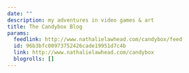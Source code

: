 ```yaml
---
date: ""
description: my adventures in video games & art
title: The Candybox Blog
params:
  feedlink: http://www.nathalielawhead.com/candybox/feed
  id: 96b3bfc00973752426cade19951d7c4b
  link: http://www.nathalielawhead.com/candybox
  blogrolls: []
---
```

